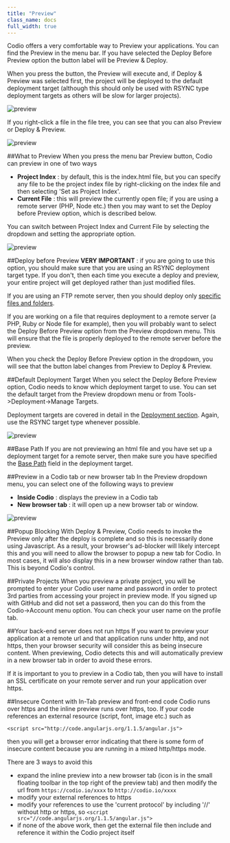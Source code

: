 ```yaml
---
title: "Preview"
class_name: docs
full_width: true
---
```


Codio offers a very comfortable way to Preview your applications. You can find the Preview in the menu bar. If you have selected the Deploy Before Preview option the button label will be Preview & Deploy.

When you press the button, the Preview will execute and, if Deploy & Preview was selected first, the project will be deployed to the default deployment target (although this should only be used with RSYNC type deployment targets as others will be slow for larger projects).

![preview](/img/docs/preview-deploy.png)

If you right-click a file in the file tree, you can see that you can also Preview or Deploy & Preview. 

![preview](/img/docs/preview-deploy-right-click.png)

##What to Preview
When you press the menu bar Preview button, Codio can preview in one of two ways

- **Project Index** : by default, this is the index.html file, but you can specify any file to be the project index file by right-clicking on the index file and then selecting 'Set as Project Index'.
- **Current File** : this will preview the currently open file; if you are using a remote server (PHP, Node etc.) then you may want to set the Deploy before Preview option, which is described below.

You can switch between Project Index and Current File by selecting the dropdown and setting the appropriate option.

![preview](/img/docs/preview-what.png)

##Deploy before Preview
**VERY IMPORTANT** : if you are going to use this option, you should make sure that you are using an RSYNC deployment target type. If you don't, then each time you execute a deploy and preview, your entire project will get deployed rather than just modified files.

If you are using an FTP remote server, then you should deploy only [specific files and folders](/docs/deployment/specific-files).

If you are working on a file that requires deployment to a remote server (a PHP, Ruby or Node file for example), then you will probably want to select the Deploy Before Preview option from the Preview dropdown menu. This will ensure that the file is properly deployed to the remote server before the preview.

When you check the Deploy Before Preview option in the dropdown, you will see that the button label changes from Preview to Deploy & Preview.

##Default Deployment Target
When you select the Deploy Before Preview option, Codio needs to know which deployment target to use. You can set the default target from the Preview dropdown menu or from Tools->Deployment->Manage Targets.

Deployment targets are covered in detail in the [Deployment section](/docs/deployment). Again, use the RSYNC target type whenever possible. 

![preview](/img/docs/preview-default.png)

##Base Path
If you are not previewing an html file and you have set up a deployment target for a remote server, then make sure you have specified the [Base Path](/docs/deployment/basepath) field in the deployment target.

##Preview in a Codio tab or new browser tab
In the Preview dropdown menu, you can select one of the following ways to preview

- **Inside Codio** : displays the preview in a Codio tab
- **New browser tab** : it will open up a new browser tab or window.

![preview](/img/docs/preview-where.png)

##Popup Blocking
With Deploy & Preview, Codio needs to invoke the Preview only after the deploy is complete and so this is necessarily done using Javascript. As a result, your browser's ad-blocker will likely intercept this and you will need to allow the browser to popup a new tab for Codio. In most cases, it will also display this in a new browser window rather than tab. This is beyond Codio's control.

##Private Projects
When you preview a private project, you will be prompted to enter your Codio user name and password in order to protect 3rd parties from accessing your project in preview mode. If you signed up with GitHub and did not set a password, then you can do this from the Codio->Account menu option. You can check your user name on the profile tab.

##Your back-end server does not run https
If you want to preview your application at a remote url and that application runs under http, and not https, then your browser security will consider this as being insecure content. When previewing, Codio detects this and will automatically preview in a new browser tab in order to avoid these errors.

If it is important to you to preview in a Codio tab, then you will have to install an SSL certificate on your remote server and run your application over https.

##Insecure Content with In-Tab preview and front-end code
Codio runs over https and the inline preview runs over https, too. If your code references an external resource (script, font, image etc.) such as

	<script src="http://code.angularjs.org/1.1.5/angular.js">

then you will get a browser error indicating that there is some form of insecure content because you are running in a mixed http/https mode.

There are 3 ways to avoid this

- expand the inline preview into a new browser tab (icon is in the small floating toolbar in the top right of the preview tab) and then modify the url from `https://codio.io/xxxx` to `http://codio.io/xxxx`
- modify your external references to https
- modify your references to use the 'current protocol' by including '//' without http or https, so `<script src="//code.angularjs.org/1.1.5/angular.js">`
- if none of the above work, then get the external file then include and reference it within the Codio project itself




